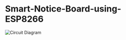 # Smart-Notice-Board-using-ESP8266


![Circuit Diagram](https://github.com/PrateekSinghRajput/Smart-Notice-Board-using-ESP8266/assets/92904643/fb31a0a6-b67a-437b-95c3-acaa4f8c3d2f)
